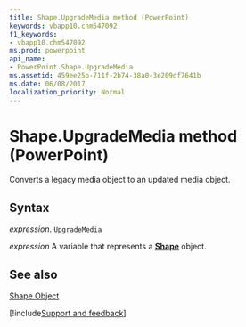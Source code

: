 ```yaml
---
title: Shape.UpgradeMedia method (PowerPoint)
keywords: vbapp10.chm547092
f1_keywords:
- vbapp10.chm547092
ms.prod: powerpoint
api_name:
- PowerPoint.Shape.UpgradeMedia
ms.assetid: 459ee25b-711f-2b74-38a0-3e209df7641b
ms.date: 06/08/2017
localization_priority: Normal
---
```



# Shape.UpgradeMedia method (PowerPoint)

Converts a legacy media object to an updated media object.


## Syntax

_expression_. `UpgradeMedia`

_expression_ A variable that represents a **[Shape](PowerPoint.Shape.md)** object.


## See also


[Shape Object](PowerPoint.Shape.md)

[!include[Support and feedback](~/includes/feedback-boilerplate.md)]